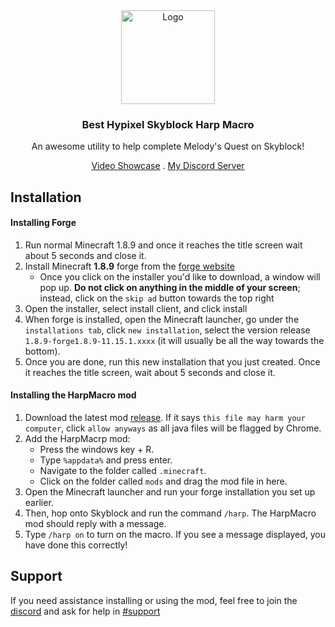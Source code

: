 
<div align="center">
<a>
<img src="https://static.wikia.nocookie.net/hypixel-skyblock/images/b/bf/Personal_Harp.png/revision/latest?cb=20221004103858" alt="Logo" width="150" height="150">
</a>
</div>

<div align="center">  
<h3>Best Hypixel Skyblock Harp Macro</h3>

<p>An awesome utility to help complete Melody's Quest on Skyblock!</p>

<a href="">Video Showcase</strong></a>
.
<a href="">My Discord Server</a>
</div>

## Installation

#### Installing Forge

1. Run normal Minecraft 1.8.9 and once it reaches the title screen wait about 5 seconds and close it.
2. Install Minecraft **1.8.9** forge from the [forge website](http://files.minecraftforge.net/maven/net/minecraftforge/forge/index_1.8.9.html)
   - Once you click on the installer you'd like to download, a window will pop up. **Do not click on anything in the middle of your screen**; instead, click on the `skip ad` button towards the top right
3. Open the installer, select install client, and click install
4. When forge is installed, open the Minecraft launcher, go under the `installations tab`, click `new installation`, select the version release `1.8.9-forge1.8.9-11.15.1.xxxx` (it will usually be all the way towards the bottom).
5. Once you are done, run this new installation that you just created. Once it reaches the title screen, wait about 5 seconds and close it.

#### Installing the HarpMacro mod

1. Download the latest mod [release](https://github.com/BelowIqPhoenix/Hypixel-Skyblock-Harp-Macro/releases/tag/1.0). If it says `this file may harm your computer`, click `allow anyways` as all java files will be flagged by Chrome.
2. Add the HarpMacrp mod:
   - Press the windows key + R.
   - Type `%appdata%` and press enter.
   - Navigate to the folder called `.minecraft`.
   - Click on the folder called `mods` and drag the mod file in here.
3. Open the Minecraft launcher and run your forge installation you set up earlier.
4. Then, hop onto Skyblock and run the command `/harp`. The HarpMacro mod should reply with a message.
5. Type `/harp on` to turn on the macro. If you see a message displayed, you have done this correctly!

## Support

If you need assistance installing or using the mod, feel free to join the [discord]() and ask for help in [#support](discord://discord.com/channels/516977525906341928/714332750156)
